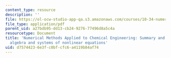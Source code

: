 ```yaml
---
content_type: resource
description: ''
file: https://ol-ocw-studio-app-qa.s3.amazonaws.com/courses/10-34-numerical-methods-applied-to-chemical-engineering-fall-2015/d75744236e3fc0bfcfc6a4119b84af74_MIT10_34F15_Lec09.pdf
file_type: application/pdf
parent_uid: a27bdb95-dd13-cb24-9276-77496d8a5c4a
resourcetype: Document
title: 'Numerical Methods Applied to Chemical Engineering: Summary and review on linear
  algebra and systems of nonlinear equations'
uid: d7574423-6e3f-c0bf-cfc6-a4119b84af74
---
```

